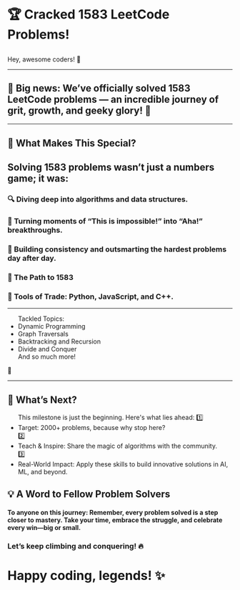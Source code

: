 <h1>🏆 Cracked 1583 LeetCode Problems!</h1>
<h2></h2>Hey, awesome coders! 👋</h2>
<hr>
<h2>🌟 Big news: We’ve officially solved 1583 LeetCode problems — an incredible journey of grit, growth, and geeky glory! 🚀</h2>
<hr>
<h2>🎉 What Makes This Special?</h2>
<h2>Solving <b>1583 problems</b> wasn’t just a numbers game; it was:</h2>
<h3>🔍 Diving deep into algorithms and data structures.</h3>
<h3>🤔 Turning moments of “This is impossible!” into “Aha!” breakthroughs.</h3>
<h3>💪 Building consistency and outsmarting the hardest problems day after day.</h3>
<h3>📜 The Path to 1583</h3>
<h3>🔧 Tools of Trade: Python, JavaScript, and C++.</h3>
<hr>
<ul>
  Tackled Topics:
  <li>Dynamic Programming</li>
  <li>Graph Traversals</li>
  <li>Backtracking and Recursion</li>
  <li>Divide and Conquer</li>
  And so much more!
</ul>🧠 
<hr>
<h2>🚀 What’s Next?</h2>
<ul>
  This milestone is just the beginning. Here's what lies ahead:
  1️⃣<li>Target: 2000+ problems, because why stop here?</li>
  2️⃣<li>Teach & Inspire: Share the magic of algorithms with the community.</li>
  3️⃣<li>Real-World Impact: Apply these skills to build innovative solutions in AI, ML, and beyond.</li>
</ul>
<h2>💡 A Word to Fellow Problem Solvers</h2>
<h4>To anyone on this journey: Remember, every problem solved is a step closer to mastery. Take your time, embrace the struggle, and celebrate every win—big or small.</h4>

<h3>Let’s keep climbing and conquering! 🔥</h3>

<h1>Happy coding, legends! ✨</h1>
